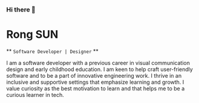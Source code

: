 ### Hi there 👋

# Rong SUN

** `Software Developer | Designer` **

I am a software developer with a previous career in visual communication design and early childhood education. I am keen to help craft user-friendly software and to be a part of innovative engineering work. I thrive in an inclusive and supportive settings that emphasize learning and growth. I value curiosity as the best motivation to learn and that helps me to be a curious learner in tech.

<!--
**rongyue1/rongyue1** is a ✨ _special_ ✨ repository because its `README.md` (this file) appears on your GitHub profile.

Here are some ideas to get you started:

- 🔭 I’m currently working on ...
- 🌱 I’m currently learning ...
- 👯 I’m looking to collaborate on ...
- 🤔 I’m looking for help with ...
- 💬 Ask me about ...
- 📫 How to reach me: ...
- 😄 Pronouns: ...
- ⚡ Fun fact: ...
-->
